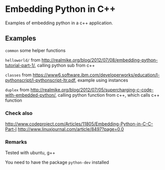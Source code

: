 # Embedding Python in C++

Examples of embedding python in a c++ application.


## Examples

`common` some helper functions

`helloworld/` from http://realmike.org/blog/2012/07/08/embedding-python-tutorial-part-1/, calling python sub from c++

`classes` from https://www6.software.ibm.com/developerworks/education/l-pythonscript/l-pythonscript-ltr.pdf, example using instances

`duplex` from http://realmike.org/blog/2012/07/05/supercharging-c-code-with-embedded-python/, calling python function from c++, which calls c++ function

### Check also

http://www.codeproject.com/Articles/11805/Embedding-Python-in-C-C-Part-I
http://www.linuxjournal.com/article/8497?page=0,0

### Remarks
Tested with ubuntu, g++

You need to have the package `python-dev` installed
